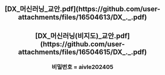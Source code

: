<h2 align="center"> [DX_머신러닝_교안.pdf](https://github.com/user-attachments/files/16504613/DX_._.pdf) <br> </p>
<h2 align="center"> [DX_머신러닝(비지도)_교안.pdf](https://github.com/user-attachments/files/16504615/DX_._.pdf) <br> </p>
<p align="center"><sub>비밀번호 = aivle202405</sub> <br>
